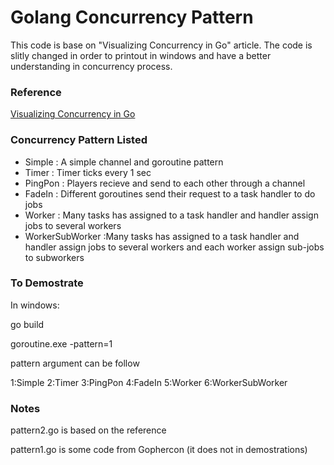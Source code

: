 # Golang Concurrency Pattern
This code is base on "Visualizing Concurrency in Go" article.
The code is slitly changed in order to printout in windows and have a better understanding in concurrency process.

### Reference
[Visualizing Concurrency in Go](http://divan.github.io/posts/go_concurrency_visualize/)

### Concurrency Pattern Listed
+ Simple  : A simple channel and goroutine pattern
+ Timer   : Timer ticks every 1 sec
+ PingPon : Players recieve and send to each other through a channel
+ FadeIn  : Different goroutines send their request to a task handler to do jobs
+ Worker  : Many tasks has assigned to a task handler and handler assign jobs to  several workers
+ WorkerSubWorker :Many tasks has assigned to a task handler and handler assign jobs to  several workers and each worker assign sub-jobs to subworkers

### To Demostrate
In windows:

go build

goroutine.exe -pattern=1

pattern argument can be follow

1:Simple 2:Timer 3:PingPon 4:FadeIn 5:Worker 6:WorkerSubWorker

### Notes
pattern2.go is based on the reference

pattern1.go is some code from Gophercon (it does not in demostrations)

